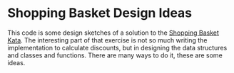 # Shopping Basket Design Ideas

This code is some design sketches of a solution to the [Shopping Basket Kata](https://sammancoaching.org/kata_descriptions/shopping_basket.html). The interesting part of that exercise is not so much writing the implementation to calculate discounts, but in designing the data structures and classes and functions. There are many ways to do it, these are some ideas.

